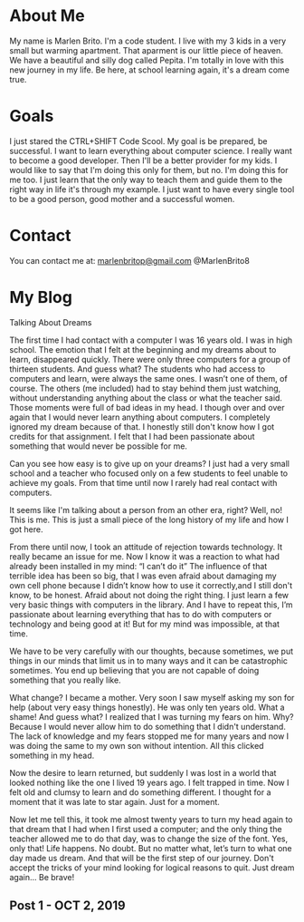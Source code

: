 # About Me

My name is Marlen Brito. I'm a code student. I live with my 3 kids in a very small but warming apartment. 
That aparment is our little piece of heaven. We have a beautiful and silly dog called Pepita.
I'm totally in love with this new journey in my life. Be here, at school learning again, it's a dream come true.


# Goals

I just stared the CTRL+SHIFT Code Scool.
My goal is be prepared, be successful. I want to learn everything about computer science. I really want to become a good developer. Then I'll be a better provider for my kids.
I would like to say that I'm doing this only for them, but no. I'm doing this for me too.
I just learn that the only way to teach them and guide them to the right way in life it's through my example.
I just want to have every single tool to be a good person, good mother and a successful women.

# Contact

You can contact me at:
marlenbritop@gmail.com
@MarlenBrito8

# My Blog

Talking About Dreams

The first time I had contact with a computer I was 16 years old. I was in high school. The emotion that I felt at the beginning and my dreams about to learn, disappeared quickly. There were only three computers for a group of thirteen students. 
And guess what? The students who had access to computers and learn, were always the same ones. I wasn’t one of them, of course. The others (me included) had to stay behind them just watching, without understanding anything about the class or what the teacher said. 
Those moments were full of bad ideas in my head. I though over and over again that I would never learn anything about computers. I completely ignored my dream because of that. I honestly still don't know how I got credits for that assignment. I felt that I had been passionate about something that would never be possible for me.  

Can you see how easy is to give up on your dreams? I just had a very small school and a teacher who focused only on a few students to feel unable to achieve  my goals. From that time until now I rarely had real contact with computers.

It seems like I'm talking about a person from an other era, right? Well, no! This is me. This is just a small piece of the long history of my life and how I got here.

From there until now, I took an attitude of rejection towards technology. It really became an issue for me. Now I know it was a reaction to what had already been installed in my mind: “I can’t do it”
The influence of that terrible idea has been so big, that I was even afraid about damaging my own cell phone because I didn’t  know how to use it correctly,and I still don't know, to be honest. Afraid about not doing the right thing. I just learn a few very basic things with computers in the library. And I have to repeat this, I’m passionate about learning everything that has to do with computers or technology and being good at it! But for my mind was impossible, at that time.

We have to be very carefully with our thoughts, because sometimes, we put things in our minds that limit us in to many ways and it can be catastrophic sometimes. You end up believing that you are not capable of doing  something that you really like.

What change? I became a mother. Very soon I saw myself asking my son for help (about very easy things honestly). He was only ten years old. What a shame! And guess what? I realized that I was turning my fears on him. Why? Because I would never allow him to do something that I didn't understand. The lack of knowledge and my fears stopped me for many years and now I was doing the same to my own son without intention. All this clicked something in my head. 

Now the desire to learn returned, but suddenly I was lost in a world that looked nothing like the one I lived 19 years ago. I felt trapped in time. Now I felt old and clumsy to learn and do something different. I thought for a moment that it was late to star again. Just for a moment. 

Now let me tell this, it took me almost twenty years to turn my head again to that dream that I had when I first used a computer; and the only thing the teacher allowed me to do that day, was to change the size of the font. Yes, only that! 
Life happens. No doubt. But no matter what, let’s turn to what one day made us dream. And that will be the first step of our journey. Don't accept the tricks of your mind looking for logical reasons to quit. Just dream again... Be brave!

 
## Post 1 - OCT 2, 2019
